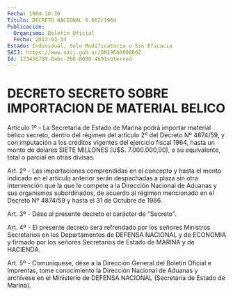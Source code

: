```yaml
---
Fecha: 1964-10-30
Título: DECRETO NACIONAL 8.662/1964
Publicación:
  Organismo: Boletín Oficial
  Fecha: 2013-03-14
Estado: Individual, Solo Modificatoria o Sin Eficacia
SAIJ: https://www.saij.gob.ar/DN19640008662
Id: 123456789-0abc-266-8000-4691soterced
---
```

# DECRETO SECRETO SOBRE IMPORTACION DE MATERIAL BELICO

<a id="1"></a>
Artículo 1º - La Secretaría de Estado de Marina podrá importar material bélico secreto, dentro del régimen del artículo 2º del    Decreto Nº 4874/59, y con imputación a los créditos vigentes del ejercicio fiscal 1964, hasta un monto de dólares SIETE MILLONES (U$S. 7.000.000,00), o su equivalente, total o parcial en otras divisas.

<a id="2"></a>
Art. 2º - Las importaciones comprendidas en el concepto y hasta el monto indicado en el artículo anterior serán despachadas a plaza sin otra intervención que la que le compete a la Dirección Nacional de Aduanas y sus organismos subordinados, de acuerdo al régimen mencionado en el  Decreto Nº 4874/59 y hasta el 31 de Octubre de 1966.

<a id="3"></a>
Art. 3º - Dése al presente decreto el carácter de "Secreto".

<a id="4"></a>
Art. 4º - El presente decreto será refrendado por los señores Ministros Secretarios en los Departamentos de DEFENSA NACIONAL y de ECONOMIA y firmado por los señores Secretarios de Estado de MARINA y de HACIENDA.

<a id="5"></a>
Art. 5º - Comuníquese, dése a la Dirección General del Boletín Oficial e Imprentas, tome conocimiento la Dirección Nacional de Aduanas y archívese en el Ministerio de DEFENSA NACIONAL (Secretaría de Estado de Marina).